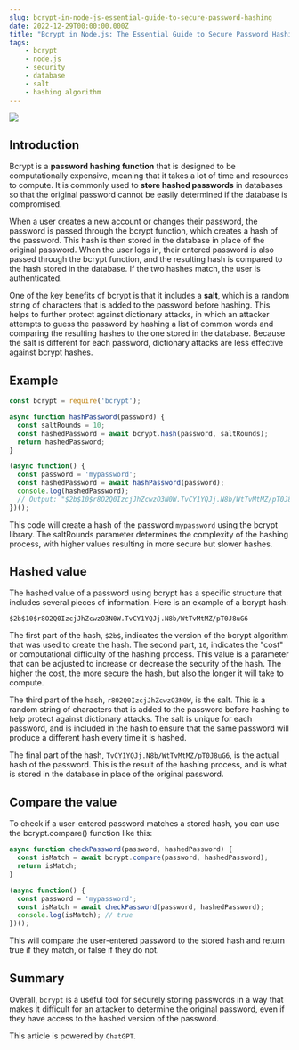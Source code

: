 ```yaml
---
slug: bcrypt-in-node-js-essential-guide-to-secure-password-hashing
date: 2022-12-29T00:00:00.000Z
title: "Bcrypt in Node.js: The Essential Guide to Secure Password Hashing"
tags:
    - bcrypt
    - node.js
    - security
    - database
    - salt
    - hashing algorithm
---
```


![](https://i.imgur.com/39tRZV1.png)

## Introduction

Bcrypt is a **password hashing function** that is designed to be computationally expensive, meaning that it takes a lot of time and resources to compute. It is commonly used to **store hashed passwords** in databases so that the original password cannot be easily determined if the database is compromised.

When a user creates a new account or changes their password, the password is passed through the bcrypt function, which creates a hash of the password. This hash is then stored in the database in place of the original password. When the user logs in, their entered password is also passed through the bcrypt function, and the resulting hash is compared to the hash stored in the database. If the two hashes match, the user is authenticated.

One of the key benefits of bcrypt is that it includes a **salt**, which is a random string of characters that is added to the password before hashing. This helps to further protect against dictionary attacks, in which an attacker attempts to guess the password by hashing a list of common words and comparing the resulting hashes to the one stored in the database. Because the salt is different for each password, dictionary attacks are less effective against bcrypt hashes.

## Example

```js
const bcrypt = require('bcrypt');

async function hashPassword(password) {
  const saltRounds = 10;
  const hashedPassword = await bcrypt.hash(password, saltRounds);
  return hashedPassword;
}

(async function() {
  const password = 'mypassword';
  const hashedPassword = await hashPassword(password);
  console.log(hashedPassword);
  // Output: "$2b$10$r8O2Q0IzcjJhZcwzO3N0W.TvCY1YQJj.N8b/WtTvMtMZ/pT0J8uG6"
})();
```

This code will create a hash of the password `mypassword` using the bcrypt library. The saltRounds parameter determines the complexity of the hashing process, with higher values resulting in more secure but slower hashes.

## Hashed value

The hashed value of a password using bcrypt has a specific structure that includes several pieces of information. Here is an example of a bcrypt hash:

`$2b$10$r8O2Q0IzcjJhZcwzO3N0W.TvCY1YQJj.N8b/WtTvMtMZ/pT0J8uG6`

The first part of the hash, `$2b$`, indicates the version of the bcrypt algorithm that was used to create the hash. The second part, `10`, indicates the "cost" or computational difficulty of the hashing process. This value is a parameter that can be adjusted to increase or decrease the security of the hash. The higher the cost, the more secure the hash, but also the longer it will take to compute.

The third part of the hash, `r8O2Q0IzcjJhZcwzO3N0W`, is the salt. This is a random string of characters that is added to the password before hashing to help protect against dictionary attacks. The salt is unique for each password, and is included in the hash to ensure that the same password will produce a different hash every time it is hashed.

The final part of the hash, `TvCY1YQJj.N8b/WtTvMtMZ/pT0J8uG6`, is the actual hash of the password. This is the result of the hashing process, and is what is stored in the database in place of the original password.

## Compare the value

To check if a user-entered password matches a stored hash, you can use the bcrypt.compare() function like this:

```js
async function checkPassword(password, hashedPassword) {
  const isMatch = await bcrypt.compare(password, hashedPassword);
  return isMatch;
}

(async function() {
  const password = 'mypassword';
  const isMatch = await checkPassword(password, hashedPassword);
  console.log(isMatch); // true
})();
```

This will compare the user-entered password to the stored hash and return true if they match, or false if they do not.

## Summary

Overall, `bcrypt` is a useful tool for securely storing passwords in a way that makes it difficult for an attacker to determine the original password, even if they have access to the hashed version of the password.

This article is powered by `ChatGPT`.